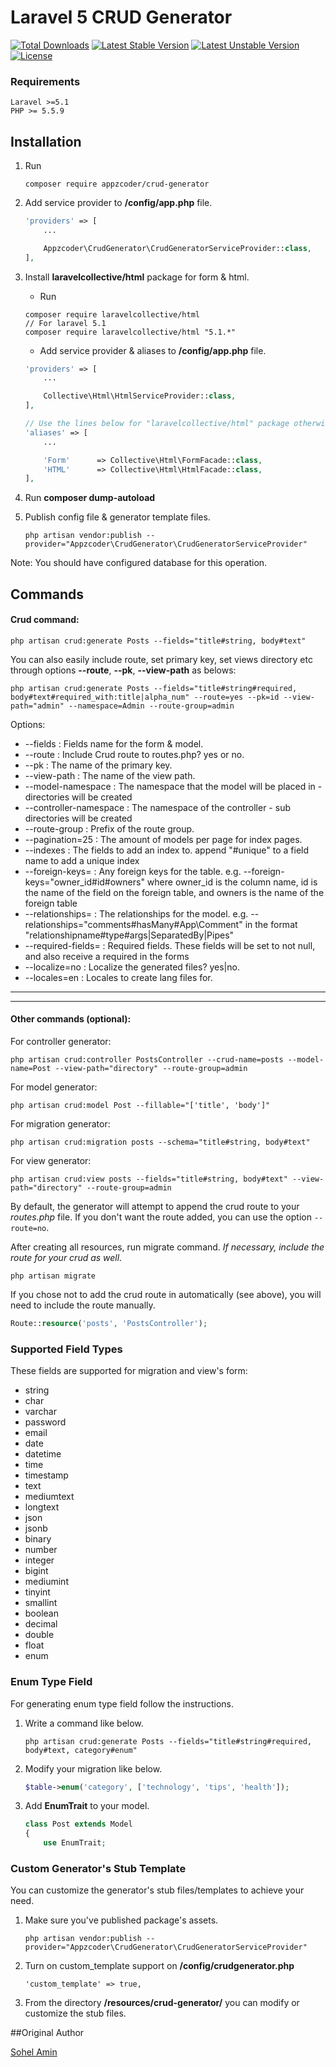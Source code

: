 # Laravel 5 CRUD Generator

[![Total Downloads](https://poser.pugx.org/appzcoder/crud-generator/d/total.svg)](https://packagist.org/packages/appzcoder/crud-generator)
[![Latest Stable Version](https://poser.pugx.org/appzcoder/crud-generator/v/stable.svg)](https://packagist.org/packages/appzcoder/crud-generator)
[![Latest Unstable Version](https://poser.pugx.org/appzcoder/crud-generator/v/unstable.svg)](https://packagist.org/packages/appzcoder/crud-generator)
[![License](https://poser.pugx.org/appzcoder/crud-generator/license.svg)](https://packagist.org/packages/appzcoder/crud-generator)

### Requirements
    Laravel >=5.1
    PHP >= 5.5.9

## Installation

1. Run
    ```
    composer require appzcoder/crud-generator
    ```

2. Add service provider to **/config/app.php** file.
    ```php
    'providers' => [
        ...

        Appzcoder\CrudGenerator\CrudGeneratorServiceProvider::class,
    ],
    ```
3. Install **laravelcollective/html** package for form & html.
    * Run

    ```
    composer require laravelcollective/html
    // For laravel 5.1
    composer require laravelcollective/html "5.1.*"
    ```

    * Add service provider & aliases to **/config/app.php** file.
    ```php
    'providers' => [
        ...

        Collective\Html\HtmlServiceProvider::class,
    ],

    // Use the lines below for "laravelcollective/html" package otherwise remove it.
    'aliases' => [
        ...

        'Form'      => Collective\Html\FormFacade::class,
        'HTML'      => Collective\Html\HtmlFacade::class,
    ],
    ```
4. Run **composer dump-autoload**

5. Publish config file & generator template files.
    ```
    php artisan vendor:publish --provider="Appzcoder\CrudGenerator\CrudGeneratorServiceProvider"
    ```

Note: You should have configured database for this operation.

## Commands

#### Crud command:

```
php artisan crud:generate Posts --fields="title#string, body#text"
```

You can also easily include route, set primary key, set views directory etc through options **--route**, **--pk**, **--view-path** as belows:

```
php artisan crud:generate Posts --fields="title#string#required, body#text#required_with:title|alpha_num" --route=yes --pk=id --view-path="admin" --namespace=Admin --route-group=admin
```

Options:

- --fields : Fields name for the form & model.
- --route : Include Crud route to routes.php? yes or no.
- --pk : The name of the primary key.
- --view-path : The name of the view path.
- --model-namespace : The namespace that the model will be placed in - directories will be created
- --controller-namespace : The namespace of the controller - sub directories will be created
- --route-group : Prefix of the route group.
- --pagination=25 : The amount of models per page for index pages.
- --indexes : The fields to add an index to. append "#unique" to a field name to add a unique index
- --foreign-keys= : Any foreign keys for the table. e.g. --foreign-keys="owner_id#id#owners" where owner_id is the column name, id is the name of the field on the foreign table, and owners is the name of the foreign table
- --relationships= : The relationships for the model. e.g. --relationships="comments#hasMany#App\Comment" in the format "relationshipname#type#args|SeparatedBy|Pipes"
- --required-fields= : Required fields. These fields will be set to not null, and also receive a required in the forms
- --localize=no : Localize the generated files? yes|no. 
- --locales=en : Locales to create lang files for.

-----------
-----------


#### Other commands (optional):

For controller generator:

```
php artisan crud:controller PostsController --crud-name=posts --model-name=Post --view-path="directory" --route-group=admin
```

For model generator:

```
php artisan crud:model Post --fillable="['title', 'body']"
```

For migration generator:

```
php artisan crud:migration posts --schema="title#string, body#text"
```

For view generator:

```
php artisan crud:view posts --fields="title#string, body#text" --view-path="directory" --route-group=admin
```

By default, the generator will attempt to append the crud route to your *routes.php* file. If you don't want the route added, you can use the option ```--route=no```.

After creating all resources, run migrate command. *If necessary, include the route for your crud as well.*

```
php artisan migrate
```

If you chose not to add the crud route in automatically (see above), you will need to include the route manually.
```php
Route::resource('posts', 'PostsController');
```

### Supported Field Types

These fields are supported for migration and view's form:

* string
* char
* varchar
* password
* email
* date
* datetime
* time
* timestamp
* text
* mediumtext
* longtext
* json
* jsonb
* binary
* number
* integer
* bigint
* mediumint
* tinyint
* smallint
* boolean
* decimal
* double
* float
* enum

### Enum Type Field

For generating enum type field follow the instructions.

1. Write a command like below.
    ```
    php artisan crud:generate Posts --fields="title#string#required, body#text, category#enum"
    ```

2. Modify your migration like below.
    ```php
    $table->enum('category', ['technology', 'tips', 'health']);
    ```

3. Add **EnumTrait** to your model.
    ```php
    class Post extends Model
    {
        use EnumTrait;
    ```

### Custom Generator's Stub Template

You can customize the generator's stub files/templates to achieve your need.

1. Make sure you've published package's assets.
    ```
    php artisan vendor:publish --provider="Appzcoder\CrudGenerator\CrudGeneratorServiceProvider"
    ```

2. Turn on custom_template support on **/config/crudgenerator.php**
    ```
    'custom_template' => true,
    ```
3. From the directory **/resources/crud-generator/** you can modify or customize the stub files.

##Original Author

[Sohel Amin](http://www.sohelamin.com)
